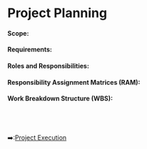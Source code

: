 # Project Planning
#### Scope:
#### Requirements:
#### Roles and Responsibilities:
#### Responsibility Assignment Matrices (RAM):
#### Work Breakdown Structure (WBS):
&nbsp;<br>
&nbsp;<br>
&nbsp;<br>
:arrow_right::[Project Execution](https://github.com/FilleHeureuse/Fake-News-Detection-System/blob/main/Project%20Management%20Plan%20(PMP)/IV.%20Project%20Execution.md)
